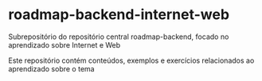 # roadmap-backend-internet-web
Subrepositório do repositório central roadmap-backend, focado no aprendizado sobre Internet e Web

Este repositório contém conteúdos,  exemplos e exercícios  relacionados ao aprendizado sobre o tema
